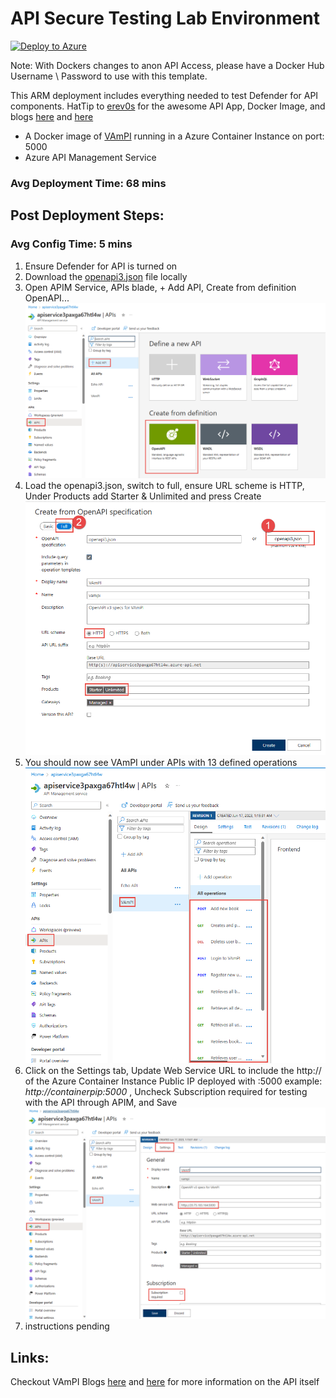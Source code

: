 # API Secure Testing Lab Environment
[![Deploy to Azure](https://aka.ms/deploytoazurebutton)](https://portal.azure.com/#create/Microsoft.Template/uri/https%3A%2F%2Fraw.githubusercontent.com%2Fswiftsolves-msft%2FLabs%2Fmain%2FAPI%20Secure%20Lab%2Fazuredeploy.json)

Note: With Dockers changes to anon API Access, please have a Docker Hub Username \ Password to use with this template. 

This ARM deployment includes everything needed to test Defender for API components. HatTip to [erev0s](https://erev0s.com/) for the awesome API App, Docker Image, and blogs [here](https://erev0s.com/blog/vampi-vulnerable-api-security-testing/) and [here](https://erev0s.com/blog/vampi-against-automated-api-scanning/)

- A Docker image of [VAmPI](https://github.com/erev0s/VAmPI) running in a Azure Container Instance on port: 5000
- Azure API Management Service

### Avg Deployment Time: 68 mins

## Post Deployment Steps:

### Avg Config Time: 5 mins

1. Ensure Defender for API is turned on
2. Download the [openapi3.json](https://raw.githubusercontent.com/swiftsolves-msft/Labs/main/API%20Secure%20Lab/openapi3.json) file locally
3. Open APIM Service, APIs blade, + Add API, Create from definition OpenAPI... ![addapidef](https://github.com/swiftsolves-msft/Labs/raw/main/API%20Secure%20Lab/images/addapidef.png)
4. Load the openapi3.json, switch to full, ensure URL scheme is HTTP, Under Products add Starter & Unlimited and press Create![loadopenspec.png](https://github.com/swiftsolves-msft/Labs/raw/main/API%20Secure%20Lab/images/loadopenspec.png)
5. You should now see VAmPI under APIs with 13 defined  operations ![apiops.png](https://github.com/swiftsolves-msft/Labs/raw/main/API%20Secure%20Lab/images/apiops.png)
6. Click on the Settings tab, Update Web Service URL to include the http:// of the Azure Container Instance Public IP deployed with :5000 example: *http://containerpip:5000* , Uncheck Subscription required for testing with the API through APIM, and Save![updateset.png](https://github.com/swiftsolves-msft/Labs/raw/main/API%20Secure%20Lab/images/updateset.png)
7. instructions pending

## Links:
Checkout VAmPI Blogs [here](https://erev0s.com/blog/vampi-vulnerable-api-security-testing/) and [here](https://erev0s.com/blog/vampi-against-automated-api-scanning/) for more information on the API itself
